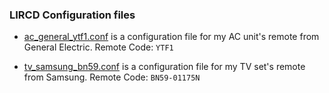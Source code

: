 ### LIRCD Configuration files

* [ac_general_ytf1.conf](ac_general_ytf1.conf) is a configuration file for my AC unit's remote from General Electric. Remote Code: `YTF1`

* [tv_samsung_bn59.conf](tv_samsung_bn59.conf) is a configuration file for my TV set's remote from Samsung. Remote Code: `BN59-01175N`